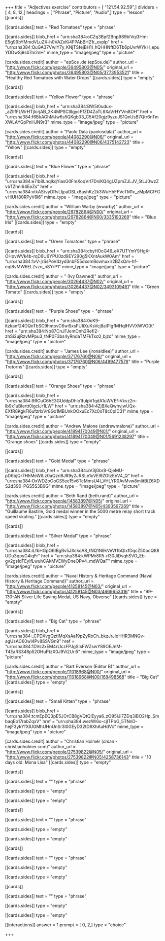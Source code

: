 +++
title = "Adjectives exercise"
contributors = [ "121.54.92.59",]
dividers = [ 4, 8, 12,]
headings = [ "Phrase", "Picture", "Audio",]
type = "lesson"
[[cards]]

[[cards.sides]]
text = "Red Tomatoes"
type = "phrase"

[[cards.sides]]
blob_href = "urn:sha384:oCZq3Bpf2Bnp989bIVqi3Hm-E5g99bYMmdVLuZX-h0VAZxKi4FPAbBH21r_xvplp"
href = "urn:sha384:QuGA37VwIY7y_KNjTSfejBH1I_hQHHNftD6Tb6pUvrWYkH_epuYDDwSj9s07m2nH"
mime_type = "image/jpeg"
type = "picture"

[cards.sides.credit]
author = "epSos .de (epSos.de)"
author_url = "http://www.flickr.com/people/36495803@N05/"
original_url = "http://www.flickr.com/photos/36495803@N05/3773953521"
title = "Healthy Red Tomatoes with Water Drops"
[[cards.sides]]
type = "empty"

[[cards]]

[[cards.sides]]
text = "Yellow Flower"
type = "phrase"

[[cards.sides]]
blob_href = "urn:sha384:BW5t0udux-_aZlIfFLWrHTjIcrjAB_3K4MPSCtlIgycPfZD4ZaTL6XaVrHYVm8OH"
href = "urn:sha384:f6BkAGhMJw6s5QKgb03_C5Af20gjz9yzuJS1QnUsB7Qtr6nTmXWLAYGpPnHJN9r3"
mime_type = "image/jpeg"
type = "picture"

[cards.sides.credit]
author = "Paolo  Dala (paolosdala)"
author_url = "http://www.flickr.com/people/44082290@N06/"
original_url = "http://www.flickr.com/photos/44082290@N06/4375142723"
title = "Yellow"
[[cards.sides]]
type = "empty"

[[cards]]

[[cards.sides]]
text = "Blue Flower"
type = "phrase"

[[cards.sides]]
blob_href = "urn:sha384:e7lb8LnqlkqYiasG0FmXoqVrl7DniKQ4gUZpmZJLJV_5tLJ0wzZvbTZhni64EoZs"
href = "urn:sha384:xtkAStvyDRvLIjpaDSLx8ashKz2k3WuHhFFVcTM1x_zMpMCfFGvHlUH80RPyV6l6"
mime_type = "image/jpeg"
type = "picture"

[cards.sides.credit]
author = "William Warby (wwarby)"
author_url = "http://www.flickr.com/people/26782864@N00/"
original_url = "http://www.flickr.com/photos/26782864@N00/3335193269"
title = "Blue Iris"
[[cards.sides]]
type = "empty"

[[cards]]

[[cards.sides]]
text = "Green Tomatoes"
type = "phrase"

[[cards.sides]]
blob_href = "urn:sha384:cbyHOoG46_eX7UTYmY9HgK-OHpvWVk4b-rqD6U6YPU0zd9EY290g5KXntAukW0Am"
href = "urn:sha384:1vV-jrSsPoV4zyd3nbF55dxomBovmuxir2BZxQm-hf-eqI8vMW6ELZvzn_nSYrP1"
mime_type = "image/jpeg"
type = "picture"

[cards.sides.credit]
author = " (Ivy Dawned)"
author_url = "http://www.flickr.com/people/30264437@N02/"
original_url = "http://www.flickr.com/photos/30264437@N02/3493109461"
title = "Green Tomato"
[[cards.sides]]
type = "empty"

[[cards]]

[[cards.sides]]
text = "Purple Shoes"
type = "phrase"

[[cards.sides]]
blob_href = "urn:sha384:0oK9-itzkanf24OQnTbSC9hmpvC6wi5xsFUIiXuKsVcj8alPIgfMHqIHVVXWVO0t"
href = "urn:sha384:Nb87CnJFJemOnh2RefI2-zhSi2ujRzvMPpu3_tNP0F3bs4yRndaTMFkTxc0_bjzc"
mime_type = "image/jpeg"
type = "picture"

[cards.sides.credit]
author = "James Lee (jronaldlee)"
author_url = "http://www.flickr.com/people/37176760@N06/"
original_url = "http://www.flickr.com/photos/37176760@N06/4489477579"
title = "Purple Tretorns"
[[cards.sides]]
type = "empty"

[[cards]]

[[cards.sides]]
text = "Orange Shoes"
type = "phrase"

[[cards.sides]]
blob_href = "urn:sha384:9RCuC6hE3GUddpDhlo1fulpV1qdA1uWVEf-Vkvz2n-lb9x1uBIertt0igcIJr1LW"
href = "urn:sha384:4ZjBXeQwhvjwUQx-EXfR8KgkFl6ufzrlxVr8Gx1MBUnkOOxuEc7Xc0oT8c0pID31"
mime_type = "image/jpeg"
type = "picture"

[cards.sides.credit]
author = "Andrew Malone (andrewmalone)"
author_url = "http://www.flickr.com/people/41894170049@N01/"
original_url = "http://www.flickr.com/photos/41894170049@N01/5691238297"
title = "Orange shoes"
[[cards.sides]]
type = "empty"

[[cards]]

[[cards.sides]]
text = "Gold Medal"
type = "phrase"

[[cards.sides]]
blob_href = "urn:sha384:aV3jGbr8-QjeMU-pD6bjQr7HhMeWtLz0aQzri9JR9y2JRSLe1xVEI9ZOtzEnV4_Q"
href = "urn:sha384:OxWDZoOoGS5ee15v6TcMmsU4I_VHLYR0AvMvw8mIitBiZ6XDS2d390-PGS5S3B9G"
mime_type = "image/jpeg"
type = "picture"

[cards.sides.credit]
author = "Beth Rand (beth.rand)"
author_url = "http://www.flickr.com/people/14583897@N05/"
original_url = "http://www.flickr.com/photos/14583897@N05/4393597269"
title = "Guillaume Bastille, Gold medal winner in the 5000 metre relay short track speed skating."
[[cards.sides]]
type = "empty"

[[cards]]

[[cards.sides]]
text = "Silver Medal"
type = "phrase"

[[cards.sides]]
blob_href = "urn:sha384:iLfbHGpO6IBgBv5JXckoA8_tNQ1N9kVeVt1bQIxfDqcZ50ocQ88UDu3qpyG4iqFr"
href = "urn:sha384:kWPMr8R5-rl30JiDvqhSVO_Eb-gv2gsIdFEyIfLwuhCAkMVEWyDneOPv4_mdWQaF"
mime_type = "image/jpeg"
type = "picture"

[cards.sides.credit]
author = "Naval History & Heritage Command (Naval History & Heritage Command)"
author_url = "http://www.flickr.com/people/41258145@N03/"
original_url = "http://www.flickr.com/photos/41258145@N03/4669653316"
title = "99-130-AN Silver Life Saving Medal, US Navy, Obverse"
[[cards.sides]]
type = "empty"

[[cards]]

[[cards.sides]]
text = "Big Cat"
type = "phrase"

[[cards.sides]]
blob_href = "urn:sha384:_CPDXvgQztlMqXsAa19pZyRbCh_bkzJrJIoHHR3MNGv-agUsAC60wi4Pv8SSVGn9"
href = "urn:sha384:1DVs2xEM4rLlczFPJgSIsFWZswY89OEJnM-T4EaRS348p52OHuPtzX0J9Vi2Uri5"
mime_type = "image/jpeg"
type = "picture"

[cards.sides.credit]
author = "Bart Everson (Editor B)"
author_url = "http://www.flickr.com/people/11018968@N00/"
original_url = "http://www.flickr.com/photos/11018968@N00/168498568"
title = "Big Cat"
[[cards.sides]]
type = "empty"

[[cards]]

[[cards.sides]]
text = "Small Kitten"
type = "phrase"

[[cards.sides]]
blob_href = "urn:sha384:tcmEpEQ3pE5JOrCB8gVQtQlEyya6_zO95IJl7ZDq3iBO2Hp_SmbaqEb17rabZqxV"
href = "urn:sha384:wezWl6o-cjlTPbG_5TNnD-hejF3ykYfXIUGMhUHnUnSr3I0GEyD32tD9XhAuHdVc"
mime_type = "image/jpeg"
type = "picture"

[cards.sides.credit]
author = "Christian Holmér (crsan - christianholmer.com)"
author_url = "http://www.flickr.com/people/27539822@N05/"
original_url = "http://www.flickr.com/photos/27539822@N05/4258736143"
title = "10 days old: Mona Lisa"
[[cards.sides]]
type = "empty"

[[cards]]

[[cards.sides]]
text = ""
type = "phrase"

[[cards.sides]]
type = "empty"

[[cards.sides]]
type = "empty"

[[cards]]

[[cards.sides]]
text = ""
type = "phrase"

[[cards.sides]]
type = "empty"

[[cards.sides]]
type = "empty"

[[cards]]

[[cards.sides]]
text = ""
type = "phrase"

[[cards.sides]]
type = "empty"

[[cards.sides]]
type = "empty"

[[cards]]

[[cards.sides]]
text = ""
type = "phrase"

[[cards.sides]]
type = "empty"

[[cards.sides]]
type = "empty"

[[interactions]]
answer = 1
prompt = [ 0, 2,]
type = "choice"

+++
